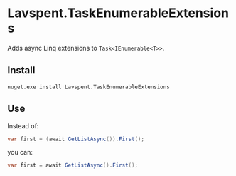 # Lavspent.TaskEnumerableExtensions

Adds async Linq extensions to `Task<IEnumerable<T>>`.

## Install

```
nuget.exe install Lavspent.TaskEnumerableExtensions
```

## Use

Instead of:


```c#
var first = (await GetListAsync()).First();
```

you can:

```c#
var first = await GetListAsync().First();
```
